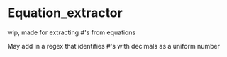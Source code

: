 # Equation_extractor
wip, made for extracting #'s from equations

May add in a regex that identifies #'s with decimals as a uniform number
